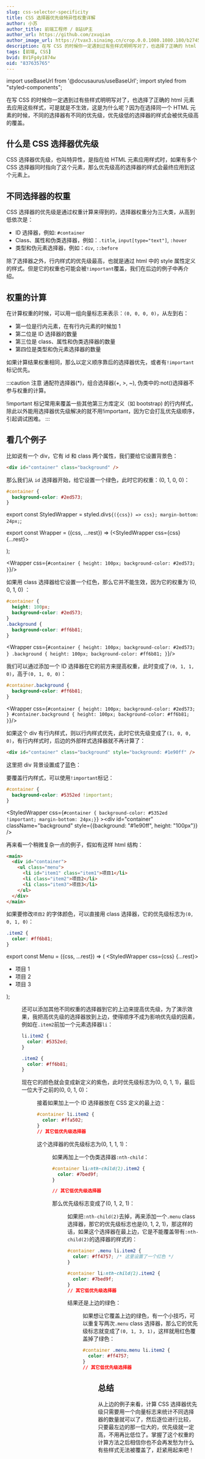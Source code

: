 ```yaml
---
slug: css-selector-specificity
title: CSS 选择器优先级特异性权重详解
author: 小苏
author_title: 前端工程师 / B站UP主
author_url: https://github.com/zxuqian
author_image_url: https://tvax3.sinaimg.cn/crop.0.0.1080.1080.180/b2745d44ly8g8s4muqeggj20u00u0n0k.jpg?KID=imgbed,tva&Expires=1582389585&ssig=EvXmyu%2FXsX
description: 在写 CSS 的时候你一定遇到过有些样式明明写对了，也选择了正确的 html 元素去应用这些样式，可是就是不生效，这是为什么呢？因为在选择同一个 HTML 元素的时候，不同的选择器有不同的优先级，优先级低的选择器的样式会被优先级高的覆盖。
tags: [前端, CSS]
bvid: BV1Fg4y1874w
oid: "837635765"
---
```


import useBaseUrl from '@docusaurus/useBaseUrl';
import styled from "styled-components";

<!-- [B 站视频 - 点击传送]() -->

在写 CSS 的时候你一定遇到过有些样式明明写对了，也选择了正确的 html 元素去应用这些样式，可是就是不生效，这是为什么呢？因为在选择同一个 HTML 元素的时候，不同的选择器有不同的优先级，优先级低的选择器的样式会被优先级高的覆盖。

<!-- truncate -->

## 什么是 CSS 选择器优先级

CSS 选择器优先级，也叫特异性，是指在给 HTML 元素应用样式时，如果有多个 CSS 选择器同时指向了这个元素，那么优先级高的选择器的样式会最终应用到这个元素上。


## 不同选择器的权重

CSS 选择器的优先级是通过权重计算来得到的，选择器权重分为三大类，从高到低依次是：

- ID 选择器，例如: `#container`
- Class、属性和伪类选择器，例如：`.title`, `input[type="text"]`, `:hover`
- 类型和伪元素选择器，例如：`div`, `::before`

除了选择器之外，行内样式的优先级最高，也就是通过 html 中的 style 属性定义的样式。但是它的权重也可能会被`!important`覆盖，我们在后边的例子中再介绍。

## 权重的计算

在计算权重的时候，可以用一组向量标志来表示：`(0, 0, 0, 0)`，从左到右：

- 第一位是行内元素，在有行内元素的时候加 1
- 第二位是 ID 选择器的数量
- 第三位是 class、属性和伪类选择器的数量
- 第四位是类型和伪元素选择器的数量

如果计算结果权重相同，那么以定义顺序靠后的选择器优先，或者有`!important`标记优先。

:::caution 注意
通配符选择器(\*)，组合选择器(+, >, ~), 伪类中的:not()选择器不参与权重的计算。

!important 标记常用来覆盖一些其他第三方库定义（如 bootstrap) 的行内样式，除此以外能用选择器优先级解决的就不用!important，因为它会打乱优先级顺序，引起调试困难。
:::

## 看几个例子

比如说有一个 div，它有 id 和 class 两个属性，我们要给它设置背景色：

```html
<div id="container" class="background" />
```

那么我们从 `id` 选择器开始，给它设置一个绿色，此时它的权重：(0, 1, 0, 0)：

```css
#container {
  background-color: #2ed573;
}
```

export const StyledWrapper = styled.div`${({css}) => css}; margin-bottom: 24px;`;

export const Wrapper = ({css, ...rest}) => (<StyledWrapper css={css} {...rest}><div id="container" className="background" /></StyledWrapper>);

<Wrapper css={`#container { height: 100px; background-color: #2ed573; }`}/>

如果用 class 选择器给它设置一个红色，那么它并不能生效，因为它的权重为`(0, 0, 1, 0) ：

```css
#container {
  height: 100px;
  background-color: #2ed573;
}
.background {
  background-color: #ff6b81;
}
```

<Wrapper css={`#container { height: 100px; background-color: #2ed573; } .background { height: 100px; background-color: #ff6b81; }`}/>

我们可以通过添加一个 ID 选择器在它的前方来提高权重，此时变成了`(0, 1, 1, 0)`，高于`(0, 1, 0, 0)`：

```css
#container.background {
  background-color: #ff6b81;
}
```

<Wrapper css={`#container { height: 100px; background-color: #2ed573; } #container.background { height: 100px; background-color: #ff6b81; }`}/>

如果这个 div 有行内样式，则以行内样式优先，此时它优先级变成了`(1, 0, 0, 0)`，有行内样式时，后边的外部样式选择器就不再计算了：

```html
<div id="container" class="background" style="background: #1e90ff" />
```

这里把 div 背景设置成了蓝色：

<div id="container" className="background" style={{background: "#1e90ff", height: "100px", marginBottom: "24px"}} />

要覆盖行内样式，可以使用`!important`标记：

```css
#container {
  background-color: #5352ed !important;
}
```

<StyledWrapper css={`#container { background-color: #5352ed !important; margin-bottom: 24px;}`} ><div id="container" className="background" style={{background: "#1e90ff", height: "100px"}} /></StyledWrapper>

再来看一个稍微复杂一点的例子，假如有这样 html 结构：

```html
<main>
  <div id="container">
    <ul class="menu">
      <li id="item1" class="item1">项目1</li>
      <li class="item2">项目2</li>
      <li class="item3">项目3</li>
    </ul>
  </div>
</main>
```

如果要修改`项目2` 的字体颜色，可以直接用 class 选择器，它的优先级标志为`(0, 0, 1, 0)`：

```css
.item2 {
  color: #ff6b81;
}
```

export const Menu = ({css, ...rest}) => (
<StyledWrapper css={css} {...rest}><main><div id="container"><ul className="menu"><li id="item1" className="item1">项目 1</li><li className="item2">项目 2</li><li className="item3">项目 3</li></ul></div></main></StyledWrapper>
);

<Menu css={`.item2 {color: #ff6b81;}`} />

还可以添加其他不同权重的选择器到它的上边来提高优先级，为了演示效果，我把高优先级的选择器放到上边，使得顺序不成为影响优先级的因素，例如在`.item2`前加一个元素选择器`li`：

```css
li.item2 {
  color: #5352ed;
}

.item2 {
  color: #ff6b81;
}
```

现在它的颜色就会变成新定义的紫色，此时优先级标志为(0, 0, 1, 1)，最后一位大于之前的(0, 0, 1, 0)：

<Menu css={`li.item2 {
color: #5352ed;
}
.item2 {
color: #ff6b81;
}`} />

接着如果加上一个 ID 选择器放在 CSS 定义的最上边：

```css
#container li.item2 {
  color: #ffa502;
}
// 其它低优先级选择器
```

这个选择器的优先级标志为(0, 1, 1, 1)：

<Menu css={`#container li.item2 {
  color: #ffa502;
}
li.item2 {
color: #5352ed;
}
.item2 {
color: #ff6b81;
}`} />

如果再加上一个伪类选择器`:nth-child`：

```css
#container li:nth-child(2).item2 {
  color: #7bed9f;
}

// 其它低优先级选择器
```

那么优先级标志变成了(0, 1, 2, 1)：

<Menu css={`#container li:nth-child(2).item2 {
  color: #7bed9f;
}
#container li.item2 {
  color: #ffa502;
}
li.item2 {
color: #5352ed;
}
.item2 {
color: #ff6b81;
}`} />

如果把`:nth-child(2)`去掉，再来添加一个`.menu` class 选择器，那它的优先级标志也是(0, 1, 2, 1)，那这样的话，如果这个选择器在最上边，它是不能覆盖带有`:nth-child(2)`的选择器的样式的：

```css
#container .menu li.item2 {
  color: #ff4757; /* 这里设置了一个红色 */
}

#container li:nth-child(2).item2 {
  color: #7bed9f;
}
// 其它低优先级选择器
```

结果还是上边的绿色：

<Menu css={`#container .menu li.item2 {
  color: #ff4757; 
}
#container li:nth-child(2).item2 {
  color: #7bed9f;
}
#container li.item2 {
  color: #ffa502;
}
li.item2 {
color: #5352ed;
}
.item2 {
color: #ff6b81;
}`} />

如果想让它覆盖上边的绿色，有一个小技巧，可以重复写两次`.menu` class 选择器，那么它的优先级标志就变成了`(0, 1, 3, 1)`，这样就用红色覆盖掉了绿色：

```css
#container .menu.menu li.item2 {
  color: #ff4757;
}
// 其它低优先级选择器
```

<Menu css={`#container .menu.menu li.item2 {
  color: #ff4757; 
}#container .menu li.item2 {
  color: #ff4757; 
}
#container li:nth-child(2).item2 {
  color: #7bed9f;
}
#container li.item2 {
  color: #ffa502;
}
li.item2 {
color: #5352ed;
}
.item2 {
color: #ff6b81;
}`} />

## 总结

从上边的例子来看，计算 CSS 选择器优先级只需要用一个向量标志来统计不同选择器的数量就可以了，然后逐位进行比较，只要最左边的那一位大的，优先级就一定高，不用再比低位了。掌握了这个权重的计算方法之后相信你也不会再发愁为什么有些样式无法被覆盖了，赶紧用起来吧！
